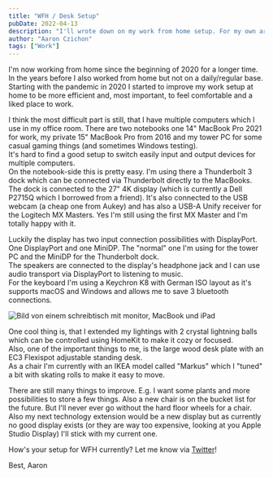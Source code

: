 ```yaml
---
title: "WFH / Desk Setup"
pubDate: 2022-04-13
description: "I'll wrote down on my work from home setup. For my own archive and for people who are interested in it."
author: "Aaron Czichon"
tags: ["Work"]
---
```


I'm now working from home since the beginning of 2020 for a longer time. In the years before I also worked from home but not on a daily/regular base.
Starting with the pandemic in 2020 I started to improve my work setup at home to be more efficient and, most important, to feel comfortable and a liked place to work.

I think the most difficult part is still, that I have multiple computers which I use in my office room. There are two notebooks one 14" MacBook Pro 2021 for work, my private 15" MacBook Pro from 2016 and my tower PC for some casual gaming things (and sometimes Windows testing).  
It's hard to find a good setup to switch easily input and output devices for multiple computers.  
On the notebook-side this is pretty easy. I'm using there a Thunderbolt 3 dock which can be connected via Thunderbolt directly to the MacBooks. The dock is connected to the 27" 4K display (which is currently a Dell P2715Q which I borrowed from a friend). It's also connected to the USB webcam (a cheap one from Aukey) and has also a USB-A Unify receiver for the Logitech MX Masters. Yes I'm still using the first MX Master and I'm totally happy with it.

Luckily the display has two input connection possibilities with DisplayPort. One DisplayPort and one MiniDP. The "normal" one I'm using for the tower PC and the MiniDP for the Thunderbolt dock.  
The speakers are connected to the display's headphone jack and I can use audio transport via DisplayPort to listening to music.  
For the keyboard I'm using a Keychron K8 with German ISO layout as it's supports macOS and Windows and allows me to save 3 bluetooth connections.

![Bild von einem schreibtisch mit monitor, MacBook und iPad](https://directus.aaronczichon.de/assets/91469baa-3983-4194-a355-04004aa0c038?download&width=750)

One cool thing is, that I extended my lightings with 2 crystal lightning balls which can be controlled using HomeKit to make it cozy or focused.  
Also, one of the important things to me, is the large wood desk plate with an EC3 Flexispot adjustable standing desk.  
As a chair I'm currently with an IKEA model called "Markus" which I "tuned" a bit with skating rolls to make it easy to move.

There are still many things to improve. E.g. I want some plants and more possibilities to store a few things. Also a new chair is on the bucket list for the future. But I'll never ever go without the hard floor wheels for a chair.  
Also my next technology extension would be a new display but as currently no good display exists (or they are way too expensive, looking at you Apple Studio Display) I'll stick with my current one.

How's your setup for WFH currently? Let me know via [Twitter](https://twitter.com/aaronczichon)!

Best,
Aaron
